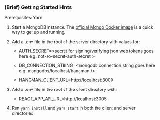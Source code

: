 ### (Brief) Getting Started Hints

Prerequisites: Yarn

1. Start a MongoDB instance. The [official Mongo Docker image](https://hub.docker.com/_/mongo/) is a quick way to get up and running.

2. Add a .env file in the root of the server directory with values for:

    - AUTH_SECRET=\<secret for signing/verifying json web tokens goes here e.g. not-so-secret-auth-secret \>

    - DB_CONNECTION_STRING=\<mongodb connection string goes here e.g. mongodb://localhost/hangman />
    
    - HANGMAN_CLIENT_URL=http://localhost:3000

3. Add a .env file in the root of the client directory with:

    - REACT_APP_API_URL=http://localhost:3005

3. Run `yarn install` and `yarn start` in both the client and server directories
